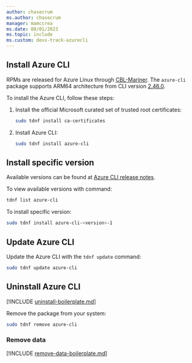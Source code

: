 ```yaml
---
author: chasecrum
ms.author: chasecrum
manager: mamccrea
ms.date: 08/01/2023
ms.topic: include
ms.custom: devx-track-azurecli
---
```


## Install Azure CLI

RPMs are released for Azure Linux through [CBL-Mariner](https://github.com/microsoft/CBL-Mariner).  The `azure-cli` package supports ARM64 architecture from CLI version [2.46.0](/cli/azure/release-notes-azure-cli#march-07-2023).

To install the Azure CLI, follow these steps:

1. Install the official Microsoft curated set of trusted root certificates:

    ```bash
    sudo tdnf install ca-certificates
    ```

2. Install Azure CLI:

    ```bash
    sudo tdnf install azure-cli
    ```

## Install specific version

Available versions can be found at [Azure CLI release notes](../release-notes-azure-cli.md).

To view available versions with command:

```bash
tdnf list azure-cli
```

To install specific version:

```bash
sudo tdnf install azure-cli-<version>-1
```

## Update Azure CLI

Update the Azure CLI with the `tdnf update` command:

```bash
sudo tdnf update azure-cli
```

## Uninstall Azure CLI

[!INCLUDE [uninstall-boilerplate.md](uninstall-boilerplate.md)]

Remove the package from your system:

```bash
sudo tdnf remove azure-cli
```

### Remove data

[!INCLUDE [remove-data-boilerplate.md](remove-data-boilerplate.md)]
